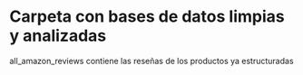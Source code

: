 # Carpeta con bases de datos limpias y analizadas

all_amazon_reviews contiene las reseñas de los productos ya estructuradas